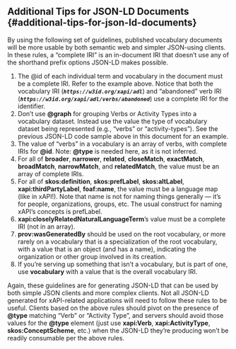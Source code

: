 ## Additional Tips for JSON-LD Documents {#additional-tips-for-json-ld-documents}

By using the following set of guidelines, published vocabulary documents will be more usable by both semantic web and simpler JSON-using clients. In these rules, a “complete IRI” is an in-document IRI that doesn’t use any of the shorthand prefix options JSON-LD makes possible.

1.  The @id of each individual term and vocabulary in the document must be a complete IRI. Refer to the example above. Notice that both the vocabulary IRI (**_```https://w3id.org/xapi/adl```_**) and “abandoned” verb IRI (**_```https://w3id.org/xapi/adl/verbs/abandoned```_**) use a complete IRI for the identifier.
2.  Don’t use **@graph** for grouping Verbs or Activity Types into a vocabulary dataset. Instead use the value the type of vocabulary dataset being represented (e.g., “verbs” or “activity-types”). See the previous JSON-LD code sample above in this document for an example.
3.  The value of “verbs” in a vocabulary is an array of verbs, with complete IRIs for **@id**. Note: **@type** is needed here, as it is not inferred.
4.  For all of **broader**, **narrower**, **related**, **closeMatch**, **exactMatch**, **broadMatch**, **narrowMatch**, and **relatedMatch**, the value must be an array of complete IRIs.
5.  For all of **skos:definition**, **skos:prefLabel**, **skos:altLabel**, **xapi:thirdPartyLabel**, **foaf:name**, the value must be a language map (like in xAPI!). Note that name is not for naming things generally — it’s for people, organizations, groups, etc. The usual construct for naming xAPI’s concepts is prefLabel.
6.  **xapi:closelyRelatedNaturalLanguageTerm**’s value must be a complete IRI (not in an array).
7.  **prov:wasGeneratedBy** should be used on the root vocabulary, or more rarely on a vocabulary that is a specialization of the root vocabulary, with a value that is an object (and has a name), indicating the organization or other group involved in its creation.
8.  If you’re serving up something that isn’t a vocabulary, but is part of one, use **vocabulary** with a value that is the overall vocabulary IRI.

Again, these guidelines are for generating JSON-LD that can be used by both simple JSON clients and more complex clients. Not all JSON-LD generated for xAPI-related applications will need to follow these rules to be useful. Clients based on the above rules should pivot on the presence of **@type** matching “Verb” or “Activity Type”, and servers should avoid those values for the **@type** element (just use **xapi:Verb**, **xapi:ActivityType**, **skos:ConceptScheme**, etc.) when the JSON-LD they’re producing won’t be readily consumable per the above rules.